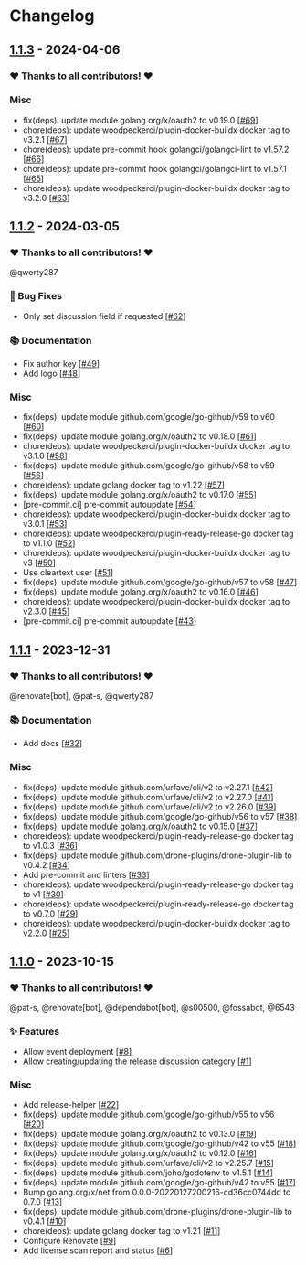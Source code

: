 # Changelog

## [1.1.3](https://github.com/woodpecker-ci/plugin-github-release/releases/tag/1.1.3) - 2024-04-06

### ❤️ Thanks to all contributors! ❤️

### Misc

- fix(deps): update module golang.org/x/oauth2 to v0.19.0 [[#69](https://github.com/woodpecker-ci/plugin-github-release/pull/69)]
- chore(deps): update woodpeckerci/plugin-docker-buildx docker tag to v3.2.1 [[#67](https://github.com/woodpecker-ci/plugin-github-release/pull/67)]
- chore(deps): update pre-commit hook golangci/golangci-lint to v1.57.2 [[#66](https://github.com/woodpecker-ci/plugin-github-release/pull/66)]
- chore(deps): update pre-commit hook golangci/golangci-lint to v1.57.1 [[#65](https://github.com/woodpecker-ci/plugin-github-release/pull/65)]
- chore(deps): update woodpeckerci/plugin-docker-buildx docker tag to v3.2.0 [[#63](https://github.com/woodpecker-ci/plugin-github-release/pull/63)]

## [1.1.2](https://github.com/woodpecker-ci/plugin-github-release/releases/tag/1.1.2) - 2024-03-05

### ❤️ Thanks to all contributors! ❤️

@qwerty287

### 🐛 Bug Fixes

- Only set discussion field if requested [[#62](https://github.com/woodpecker-ci/plugin-github-release/pull/62)]

### 📚 Documentation

- Fix author key [[#49](https://github.com/woodpecker-ci/plugin-github-release/pull/49)]
- Add logo [[#48](https://github.com/woodpecker-ci/plugin-github-release/pull/48)]

### Misc

- fix(deps): update module github.com/google/go-github/v59 to v60 [[#60](https://github.com/woodpecker-ci/plugin-github-release/pull/60)]
- fix(deps): update module golang.org/x/oauth2 to v0.18.0 [[#61](https://github.com/woodpecker-ci/plugin-github-release/pull/61)]
- chore(deps): update woodpeckerci/plugin-docker-buildx docker tag to v3.1.0 [[#58](https://github.com/woodpecker-ci/plugin-github-release/pull/58)]
- fix(deps): update module github.com/google/go-github/v58 to v59 [[#56](https://github.com/woodpecker-ci/plugin-github-release/pull/56)]
- chore(deps): update golang docker tag to v1.22 [[#57](https://github.com/woodpecker-ci/plugin-github-release/pull/57)]
- fix(deps): update module golang.org/x/oauth2 to v0.17.0 [[#55](https://github.com/woodpecker-ci/plugin-github-release/pull/55)]
- [pre-commit.ci] pre-commit autoupdate [[#54](https://github.com/woodpecker-ci/plugin-github-release/pull/54)]
- chore(deps): update woodpeckerci/plugin-docker-buildx docker tag to v3.0.1 [[#53](https://github.com/woodpecker-ci/plugin-github-release/pull/53)]
- chore(deps): update woodpeckerci/plugin-ready-release-go docker tag to v1.1.0 [[#52](https://github.com/woodpecker-ci/plugin-github-release/pull/52)]
- chore(deps): update woodpeckerci/plugin-docker-buildx docker tag to v3 [[#50](https://github.com/woodpecker-ci/plugin-github-release/pull/50)]
- Use cleartext user [[#51](https://github.com/woodpecker-ci/plugin-github-release/pull/51)]
- fix(deps): update module github.com/google/go-github/v57 to v58 [[#47](https://github.com/woodpecker-ci/plugin-github-release/pull/47)]
- fix(deps): update module golang.org/x/oauth2 to v0.16.0 [[#46](https://github.com/woodpecker-ci/plugin-github-release/pull/46)]
- chore(deps): update woodpeckerci/plugin-docker-buildx docker tag to v2.3.0 [[#45](https://github.com/woodpecker-ci/plugin-github-release/pull/45)]
- [pre-commit.ci] pre-commit autoupdate [[#43](https://github.com/woodpecker-ci/plugin-github-release/pull/43)]

## [1.1.1](https://github.com/woodpecker-ci/plugin-github-release/releases/tag/1.1.1) - 2023-12-31

### ❤️ Thanks to all contributors! ❤️

@renovate[bot], @pat-s, @qwerty287

### 📚 Documentation

- Add docs [[#32](https://github.com/woodpecker-ci/plugin-github-release/pull/32)]

### Misc

- fix(deps): update module github.com/urfave/cli/v2 to v2.27.1 [[#42](https://github.com/woodpecker-ci/plugin-github-release/pull/42)]
- fix(deps): update module github.com/urfave/cli/v2 to v2.27.0 [[#41](https://github.com/woodpecker-ci/plugin-github-release/pull/41)]
- fix(deps): update module github.com/urfave/cli/v2 to v2.26.0 [[#39](https://github.com/woodpecker-ci/plugin-github-release/pull/39)]
- fix(deps): update module github.com/google/go-github/v56 to v57 [[#38](https://github.com/woodpecker-ci/plugin-github-release/pull/38)]
- fix(deps): update module golang.org/x/oauth2 to v0.15.0 [[#37](https://github.com/woodpecker-ci/plugin-github-release/pull/37)]
- chore(deps): update woodpeckerci/plugin-ready-release-go docker tag to v1.0.3 [[#36](https://github.com/woodpecker-ci/plugin-github-release/pull/36)]
- fix(deps): update module github.com/drone-plugins/drone-plugin-lib to v0.4.2 [[#34](https://github.com/woodpecker-ci/plugin-github-release/pull/34)]
- Add pre-commit and linters [[#33](https://github.com/woodpecker-ci/plugin-github-release/pull/33)]
- chore(deps): update woodpeckerci/plugin-ready-release-go docker tag to v1 [[#30](https://github.com/woodpecker-ci/plugin-github-release/pull/30)]
- chore(deps): update woodpeckerci/plugin-ready-release-go docker tag to v0.7.0 [[#29](https://github.com/woodpecker-ci/plugin-github-release/pull/29)]
- chore(deps): update woodpeckerci/plugin-docker-buildx docker tag to v2.2.0 [[#25](https://github.com/woodpecker-ci/plugin-github-release/pull/25)]

## [1.1.0](https://github.com/woodpecker-ci/plugin-github-release/releases/tag/1.1.0) - 2023-10-15

### ❤️ Thanks to all contributors! ❤️

@pat-s, @renovate[bot], @dependabot[bot], @s00500, @fossabot, @6543

### ✨ Features

- Allow event deployment [[#8](https://github.com/woodpecker-ci/plugin-github-release/pull/8)]
- Allow creating/updating the release discussion category [[#1](https://github.com/woodpecker-ci/plugin-github-release/pull/1)]

### Misc

- Add release-helper [[#22](https://github.com/woodpecker-ci/plugin-github-release/pull/22)]
- fix(deps): update module github.com/google/go-github/v55 to v56 [[#20](https://github.com/woodpecker-ci/plugin-github-release/pull/20)]
- fix(deps): update module golang.org/x/oauth2 to v0.13.0 [[#19](https://github.com/woodpecker-ci/plugin-github-release/pull/19)]
- fix(deps): update module github.com/google/go-github/v42 to v55 [[#18](https://github.com/woodpecker-ci/plugin-github-release/pull/18)]
- fix(deps): update module golang.org/x/oauth2 to v0.12.0 [[#16](https://github.com/woodpecker-ci/plugin-github-release/pull/16)]
- fix(deps): update module github.com/urfave/cli/v2 to v2.25.7 [[#15](https://github.com/woodpecker-ci/plugin-github-release/pull/15)]
- fix(deps): update module github.com/joho/godotenv to v1.5.1 [[#14](https://github.com/woodpecker-ci/plugin-github-release/pull/14)]
- fix(deps): update module github.com/google/go-github/v42 to v55 [[#17](https://github.com/woodpecker-ci/plugin-github-release/pull/17)]
- Bump golang.org/x/net from 0.0.0-20220127200216-cd36cc0744dd to 0.7.0 [[#13](https://github.com/woodpecker-ci/plugin-github-release/pull/13)]
- fix(deps): update module github.com/drone-plugins/drone-plugin-lib to v0.4.1 [[#10](https://github.com/woodpecker-ci/plugin-github-release/pull/10)]
- chore(deps): update golang docker tag to v1.21 [[#11](https://github.com/woodpecker-ci/plugin-github-release/pull/11)]
- Configure Renovate [[#9](https://github.com/woodpecker-ci/plugin-github-release/pull/9)]
- Add license scan report and status [[#6](https://github.com/woodpecker-ci/plugin-github-release/pull/6)]
